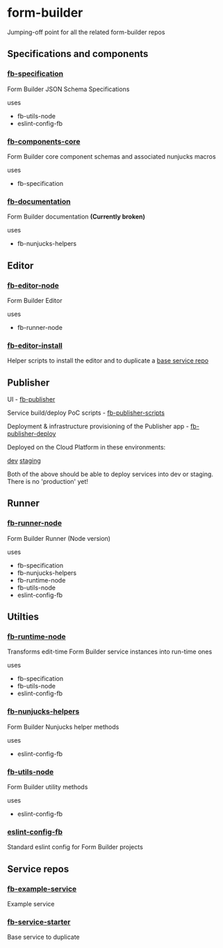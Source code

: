 # form-builder
Jumping-off point for all the related form-builder repos

## Specifications and components

### [fb-specification](https://github.com/ministryofjustice/fb-specification)

Form Builder JSON Schema Specifications

uses

- fb-utils-node
- eslint-config-fb

### [fb-components-core](https://github.com/ministryofjustice/fb-components-core)

Form Builder core component schemas and associated nunjucks macros

uses

- fb-specification

### [fb-documentation](https://github.com/ministryofjustice/fb-documentation)

Form Builder documentation **(Currently broken)**

uses

- fb-nunjucks-helpers

## Editor

### [fb-editor-node](https://github.com/ministryofjustice/fb-editor-node)

Form Builder Editor

uses

- fb-runner-node

### [fb-editor-install](https://github.com/ministryofjustice/fb-editor-install)

Helper scripts to install the editor and to duplicate a [base service repo](https://github.com/ministryofjustice/fb-service-starter)

## Publisher

UI - [fb-publisher](https://github.com/ministryofjustice/fb-publisher)

Service build/deploy PoC scripts - [fb-publisher-scripts](https://github.com/ministryofjustice/fb-publisher-scripts)

Deployment & infrastructure provisioning of the Publisher app - [fb-publisher-deploy](https://github.com/ministryofjustice/fb-publisher-deploy)

Deployed on the Cloud Platform in these environments:

[dev](http://fb-publisher-dev.apps.cloud-platform-live-0.k8s.integration.dsd.io)
[staging](http://fb-publisher-staging.apps.cloud-platform-live-0.k8s.integration.dsd.io)

Both of the above should be able to deploy services into dev or staging.
There is no 'production' yet!

## Runner

### [fb-runner-node](https://github.com/ministryofjustice/fb-runner-node)

Form Builder Runner (Node version)

uses

- fb-specification
- fb-nunjucks-helpers
- fb-runtime-node
- fb-utils-node
- eslint-config-fb


## Utilties

### [fb-runtime-node](https://github.com/ministryofjustice/fb-runtime-node)

Transforms edit-time Form Builder service instances into run-time ones

uses

- fb-specification
- fb-utils-node
- eslint-config-fb

### [fb-nunjucks-helpers](https://github.com/ministryofjustice/fb-nunjucks-helpers)

Form Builder Nunjucks helper methods

uses

- eslint-config-fb

### [fb-utils-node](https://github.com/ministryofjustice/fb-utils-node)

Form Builder utility methods

uses

- eslint-config-fb

### [eslint-config-fb](https://github.com/ministryofjustice/eslint-config-fb)

Standard eslint config for Form Builder projects


## Service repos

### [fb-example-service](https://github.com/ministryofjustice/fb-example-service)

Example service

### [fb-service-starter](https://github.com/ministryofjustice/fb-service-starter)

Base service to duplicate
